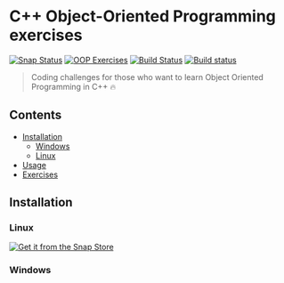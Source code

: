 # C++ Object-Oriented Programming exercises
[![Snap Status](https://build.snapcraft.io/badge/kerolloz/oop-exercises.svg)](https://build.snapcraft.io/user/kerolloz/oop-exercises) [![OOP Exercises](https://snapcraft.io/oop-exercises/badge.svg)](https://snapcraft.io/oop-exercises) [![Build Status](https://travis-ci.com/kerolloz/oop-exercises.svg?branch=master)](https://travis-ci.com/kerolloz/oop-exercises) [![Build status](https://ci.appveyor.com/api/projects/status/m6hoai6ry1yc9793?svg=true)](https://ci.appveyor.com/project/kerolloz/oop-exercises)
>Coding challenges for those who want to learn Object Oriented Programming in C++ :fire:

## Contents
- [Installation](#installation)
  - [Windows](#windows)
  - [Linux](#linux)
- [Usage](#usage)
- [Exercises](/exercises)

## Installation
### Linux
[![Get it from the Snap Store](https://snapcraft.io/static/images/badges/en/snap-store-black.svg)](https://snapcraft.io/oop-exercises)
### Windows



